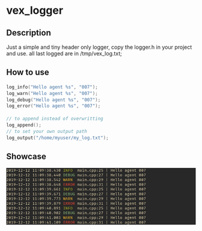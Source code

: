 # vex_logger

## Description

Just a simple and tiny header only logger, copy the logger.h in your project and use.
all last logged are in /tmp/vex_log.txt;

## How to use

```cpp
log_info("Hello agent %s", "007");
log_warn("Hello agent %s", "007");
log_debug("Hello agent %s", "007");
log_error("Hello agent %s", "007");

// to append instead of overwritting
log_append();
// to set your own output path
log_output("/home/myuser/my_log.txt");

```

## Showcase
![](log_example.png)

